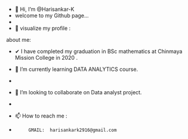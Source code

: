 - 👋 Hi, I’m @Harisankar-K
- welcome to my Github page...
- 
- 👀 visualize my profile :

about me:

- ✔ I have completed my graduation in BSc mathematics at Chinmaya Mission College in 2020 .

- 🌱 I’m currently learning DATA ANALYTICS course.
- 
- 💞️ I’m looking to collaborate on Data analyst project.
- 
- 📫 How to reach me :
-          GMAIL:  harisankark2916@gmail.com

<!---
Harisankar-K/Harisankar-K is a ✨ special ✨ repository because its `README.md` (this file) appears on your GitHub profile.
You can click the Preview link to take a look at your changes.
--->
